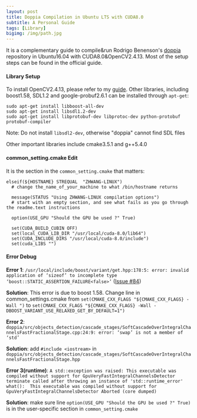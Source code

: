 ```yaml
---
layout: post
title: Doppia Compilation in Ubuntu LTS with CUDA8.0 
subtitle: A Personal Guide
tags: [Library]
bigimg: /img/path.jpg
---
```


It is a complementary guide to compile&run Rodrigo Benenson's [doppia](https://bitbucket.org/rodrigob/doppia) repository in Ubuntu16.04 with CUDA8.0&OpenCV2.4.13. Most of the setup steps can be found in the official guide.

#### Library Setup
To install OpenCV2.4.13, please refer to my [guide](http://frankwangzheng.me/2017-01-01-A-Guide-on-OpenCV-Installation-in-Ubuntu-LTS/). Other libraries, including boost1.58, SDL1.2 and google-probuf2.6.1 can be installed through `apt-get`:

```shell
sudo apt-get install libboost-all-dev
sudo apt-get install libsdl1.2-dev
sudo apt-get install libprotobuf-dev libprotoc-dev python-protobuf protobuf-compiler
```

Note: Do not install `libsdl2-dev`, otherwise "doppia" cannot find SDL files

Other important libraries include cmake3.5.1 and g++5.4.0

#### common_setting.cmake Edit

It is the section in the `common_setting.cmake` that matters: 

```
elseif(${HOSTNAME} STREQUAL  "ZHWANG-LINUX")
  # change the_name_of_your_machine to what /bin/hostname returns

  message(STATUS "Using ZHWANG-LINUX compilation options")
  # start with an empty section, and see what fails as you go through the readme.text instructions

  option(USE_GPU "Should the GPU be used ?" True)

  set(CUDA_BUILD_CUBIN OFF)  
  set(local_CUDA_LIB_DIR "/usr/local/cuda-8.0/lib64")  
  set(CUDA_INCLUDE_DIRS "/usr/local/cuda-8.0/include")  
  set(cuda_LIBS "")
```

#### Error Debug

**Error 1**: `/usr/local/include/boost/variant/get.hpp:178:5: error: invalid application of ‘sizeof’ to incomplete type ‘boost::STATIC_ASSERTION_FAILURE<false>’` ([Issue #84](https://bitbucket.org/rodrigob/doppia/issues/84/the-problem-while-compiling))

**Solution**: This error is due to boost 1.58. Change line in common_settings.cmake from `set(CMAKE_CXX_FLAGS "${CMAKE_CXX_FLAGS} -Wall ")` to `set(CMAKE_CXX_FLAGS "${CMAKE_CXX_FLAGS} -Wall -DBOOST_VARIANT_USE_RELAXED_GET_BY_DEFAULT=1")`


**Error 2**: `doppia/src/objects_detection/cascade_stages/SoftCascadeOverIntegralChannelsFastFractionalStage.cpp:24:9: error: ‘swap’ is not a member of ‘std’`

**Solution**: add `#include <iostream>` in `doppia/src/objects_detection/cascade_stages/SoftCascadeOverIntegralChannelsFastFractionalStage.hpp`

**Error 3(runtime)**: `A std::exception was raised: This executable was compiled without support for GpuVeryFastIntegralChannelsDetector
terminate called after throwing an instance of 'std::runtime_error'
  what():  This executable was compiled without support for GpuVeryFastIntegralChannelsDetector
Aborted (core dumped)`

**Solution**: make sure line `option(USE_GPU "Should the GPU be used ?" True)` is in the user-specific section in `common_setting.cmake`





